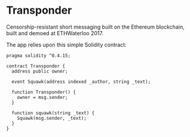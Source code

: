 # Transponder
Censorship-resistant short messaging built on the Ethereum blockchain, built and demoed at ETHWaterloo 2017.

The app relies upon this simple Solidity contract:

```
pragma solidity ^0.4.15;

contract Transponder {
  address public owner;

  event Squawk(address indexed _author, string _text);

  function Transponder() {
    owner = msg.sender;
  }

  function squawk(string _text) {
    Squawk(msg.sender, _text);
  }
}
```
